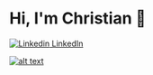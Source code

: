 # Hi, I'm Christian 👋
<!-- display the social media buttons in your README -->
[![Linkedin](https://i.stack.imgur.com/gVE0j.png) LinkedIn](linkedin.com/in/christian-josef-ortiz-903114232)

[![alt text][6.1]][6]


<!-- links to social media icons -->
<!-- no need to change these -->

<!-- icons with padding -->

[6.1]: http://i.imgur.com/0o48UoR.png (github icon with padding)

<!-- icons without padding -->

[6.2]: http://i.imgur.com/9I6NRUm.png (github icon without padding)


<!-- links to your social media accounts -->
<!-- update these accordingly -->


[6]: https://github.com/christian-ortiz-lab
